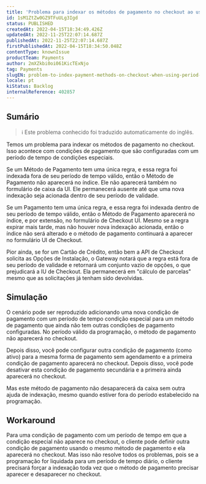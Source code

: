 ```yaml
---
title: 'Problema para indexar os métodos de pagamento no checkout ao usar período de tempo condição especial'
id: 1sM1ZtZw0GZ9TFuULg3Igd
status: PUBLISHED
createdAt: 2022-04-15T18:34:49.426Z
updatedAt: 2022-11-25T22:07:14.687Z
publishedAt: 2022-11-25T22:07:14.687Z
firstPublishedAt: 2022-04-15T18:34:50.048Z
contentType: knownIssue
productTeam: Payments
author: 2mXZkbi0oi061KicTExNjo
tag: Payments
slugEN: problem-to-index-payment-methods-on-checkout-when-using-period-of-time-special-condition
locale: pt
kiStatus: Backlog
internalReference: 402857
---
```


## Sumário

>ℹ️ Este problema conhecido foi traduzido automaticamente do inglês.


Temos um problema para indexar os métodos de pagamento no checkout. Isso acontece com condições de pagamento que são configuradas com um período de tempo de condições especiais.

Se um Método de Pagamento tem uma única regra, e essa regra foi indexada fora de seu período de tempo válido, então o Método de Pagamento não aparecerá no índice. Ele não aparecerá também no formulário de caixa da UI. Ele permanecerá ausente até que uma nova indexação seja acionada dentro de seu período de validade.

Se um Pagamento tem uma única regra, e essa regra foi indexada dentro de seu período de tempo válido, então o Método de Pagamento aparecerá no índice, e por extensão, no formulário de Checkout UI. Mesmo se a regra expirar mais tarde, mas não houver nova indexação acionada, então o índice não será alterado e o método de pagamento continuará a aparecer no formulário UI de Checkout.

Pior ainda, se for um Cartão de Crédito, então bem a API de Checkout solicita as Opções de Instalação, o Gateway notará que a regra está fora de seu período de validade e retornará um conjunto vazio de opções, o que prejudicará a IU de Checkout. Ela permanecerá em "cálculo de parcelas" mesmo que as solicitações já tenham sido devolvidas.



## Simulação


O cenário pode ser reproduzido adicionando uma nova condição de pagamento com um período de tempo condição especial para um método de pagamento que ainda não tem outras condições de pagamento configuradas. No período válido da programação, o método de pagamento não aparecerá no checkout.

Depois disso, você pode configurar outra condição de pagamento (como ativo) para a mesma forma de pagamento sem agendamento e a primeira condição de pagamento aparecerá no checkout. Depois disso, você pode desativar esta condição de pagamento secundária e a primeira ainda aparecerá no checkout.

Mas este método de pagamento não desaparecerá da caixa sem outra ajuda de indexação, mesmo quando estiver fora do período estabelecido na programação.



## Workaround


Para uma condição de pagamento com um período de tempo em que a condição especial não aparece no checkout, o cliente pode definir outra condição de pagamento usando o mesmo método de pagamento e ela aparecerá no checkout. Mas isso não resolve todos os problemas, pois se a programação for liquidada para um período de tempo diário, o cliente precisará forçar a indexação toda vez que o método de pagamento precisar aparecer e desaparecer no checkout.

